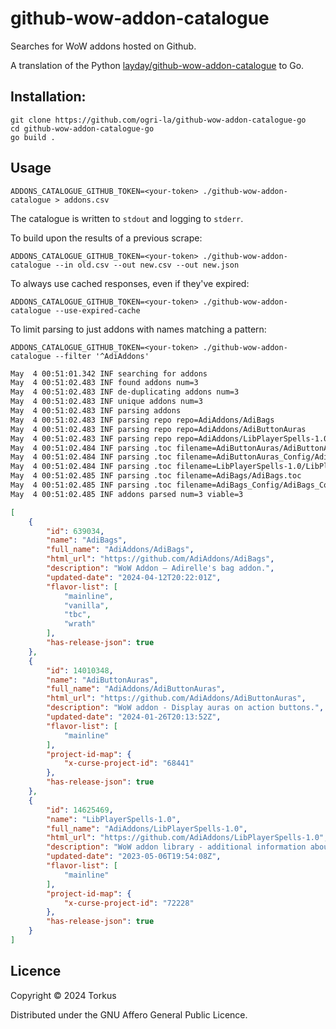 # github-wow-addon-catalogue

Searches for WoW addons hosted on Github.

A translation of the Python [layday/github-wow-addon-catalogue](https://github.com/layday/github-wow-addon-catalogue) to Go.

## Installation:

```
git clone https://github.com/ogri-la/github-wow-addon-catalogue-go
cd github-wow-addon-catalogue-go
go build .
```

## Usage

    ADDONS_CATALOGUE_GITHUB_TOKEN=<your-token> ./github-wow-addon-catalogue > addons.csv

The catalogue is written to `stdout` and logging to `stderr`.

To build upon the results of a previous scrape:

    ADDONS_CATALOGUE_GITHUB_TOKEN=<your-token> ./github-wow-addon-catalogue --in old.csv --out new.csv --out new.json

To always use cached responses, even if they've expired:

    ADDONS_CATALOGUE_GITHUB_TOKEN=<your-token> ./github-wow-addon-catalogue --use-expired-cache

To limit parsing to just addons with names matching a pattern:

    ADDONS_CATALOGUE_GITHUB_TOKEN=<your-token> ./github-wow-addon-catalogue --filter '^AdiAddons'

```bash
May  4 00:51:01.342 INF searching for addons
May  4 00:51:02.483 INF found addons num=3
May  4 00:51:02.483 INF de-duplicating addons num=3
May  4 00:51:02.483 INF unique addons num=3
May  4 00:51:02.483 INF parsing addons
May  4 00:51:02.483 INF parsing repo repo=AdiAddons/AdiBags
May  4 00:51:02.483 INF parsing repo repo=AdiAddons/AdiButtonAuras
May  4 00:51:02.483 INF parsing repo repo=AdiAddons/LibPlayerSpells-1.0
May  4 00:51:02.484 INF parsing .toc filename=AdiButtonAuras/AdiButtonAuras.toc
May  4 00:51:02.484 INF parsing .toc filename=AdiButtonAuras_Config/AdiButtonAuras_Config.toc
May  4 00:51:02.484 INF parsing .toc filename=LibPlayerSpells-1.0/LibPlayerSpells-1.0.toc
May  4 00:51:02.485 INF parsing .toc filename=AdiBags/AdiBags.toc
May  4 00:51:02.485 INF parsing .toc filename=AdiBags_Config/AdiBags_Config.toc
May  4 00:51:02.485 INF addons parsed num=3 viable=3
```
```json
[
	{
		"id": 639034,
		"name": "AdiBags",
		"full_name": "AdiAddons/AdiBags",
		"html_url": "https://github.com/AdiAddons/AdiBags",
		"description": "WoW Addon — Adirelle's bag addon.",
		"updated-date": "2024-04-12T20:22:01Z",
		"flavor-list": [
			"mainline",
			"vanilla",
			"tbc",
			"wrath"
		],
		"has-release-json": true
	},
	{
		"id": 14010348,
		"name": "AdiButtonAuras",
		"full_name": "AdiAddons/AdiButtonAuras",
		"html_url": "https://github.com/AdiAddons/AdiButtonAuras",
		"description": "WoW addon - Display auras on action buttons.",
		"updated-date": "2024-01-26T20:13:52Z",
		"flavor-list": [
			"mainline"
		],
		"project-id-map": {
			"x-curse-project-id": "68441"
		},
		"has-release-json": true
	},
	{
		"id": 14625469,
		"name": "LibPlayerSpells-1.0",
		"full_name": "AdiAddons/LibPlayerSpells-1.0",
		"html_url": "https://github.com/AdiAddons/LibPlayerSpells-1.0",
		"description": "WoW addon library - additional information about player spells.",
		"updated-date": "2023-05-06T19:54:08Z",
		"flavor-list": [
			"mainline"
		],
		"project-id-map": {
			"x-curse-project-id": "72228"
		},
		"has-release-json": true
	}
]
```

## Licence

Copyright © 2024 Torkus

Distributed under the GNU Affero General Public Licence.
